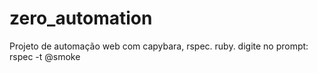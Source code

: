 # zero_automation
Projeto de automação web com capybara, rspec. ruby.
digite no prompt:
rspec -t @smoke
